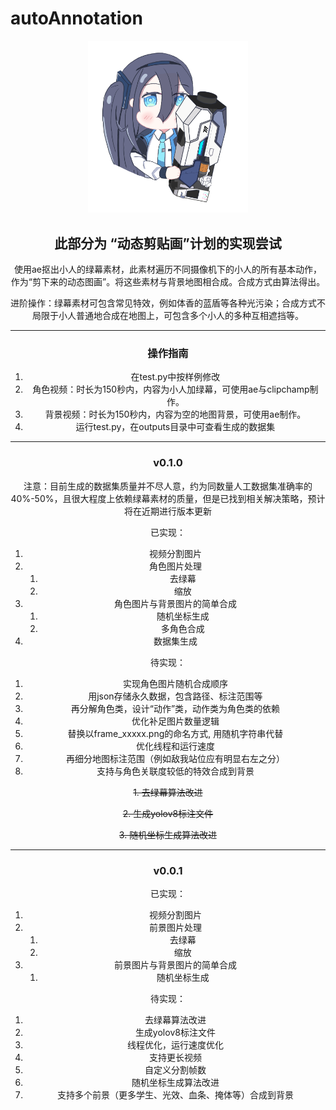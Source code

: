 # autoAnnotation

<div align="center">
<img src="logo.png" alt="logo" width="256" height="auto" />

## 此部分为 “动态剪贴画”计划的实现尝试

使用ae抠出小人的绿幕素材，此素材遍历不同摄像机下的小人的所有基本动作，作为“剪下来的动态图画”。将这些素材与背景地图相合成。合成方式由算法得出。

进阶操作：绿幕素材可包含常见特效，例如体香的蓝盾等各种光污染；合成方式不局限于小人普通地合成在地图上，可包含多个小人的多种互相遮挡等。

---

### 操作指南

1. 在test.py中按样例修改
2. 角色视频：时长为150秒内，内容为小人加绿幕，可使用ae与clipchamp制作。
3. 背景视频：时长为150秒内，内容为空的地图背景，可使用ae制作。
4. 运行test.py，在outputs目录中可查看生成的数据集

---

### v0.1.0

注意：目前生成的数据集质量并不尽人意，约为同数量人工数据集准确率的40%-50%，且很大程度上依赖绿幕素材的质量，但是已找到相关解决策略，预计将在近期进行版本更新

已实现：

1. 视频分割图片
2. 角色图片处理
   1. 去绿幕
   2. 缩放
3. 角色图片与背景图片的简单合成
   1. 随机坐标生成
   2. 多角色合成
4. 数据集生成

待实现：

1. 实现角色图片随机合成顺序
2. 用json存储永久数据，包含路径、标注范围等
3. 再分解角色类，设计“动作”类，动作类为角色类的依赖
4. 优化补足图片数量逻辑
5. 替换以frame_xxxxx.png的命名方式, 用随机字符串代替
6. 优化线程和运行速度
7. 再细分地图标注范围（例如敌我站位应有明显右左之分）
8. 支持与角色关联度较低的特效合成到背景

~~1. 去绿幕算法改进~~

~~2. 生成yolov8标注文件~~

~~3. 随机坐标生成算法改进~~

---

### v0.0.1

已实现：

1. 视频分割图片
2. 前景图片处理
   1. 去绿幕
   2. 缩放
3. 前景图片与背景图片的简单合成
   1. 随机坐标生成

待实现：

1. 去绿幕算法改进
2. 生成yolov8标注文件
3. 线程优化，运行速度优化
4. 支持更长视频
5. 自定义分割帧数
6. 随机坐标生成算法改进
7. 支持多个前景（更多学生、光效、血条、掩体等）合成到背景
